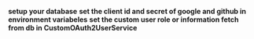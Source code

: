 **setup your database**
 **set the client id and secret of google and github in environment variabeles**
 **set the custom user role or information fetch from db in CustomOAuth2UserService**
